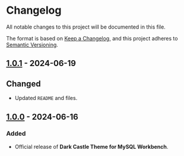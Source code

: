 # Changelog

All notable changes to this project will be documented in this file.

The format is based on [Keep a Changelog](https://keepachangelog.com/en/1.1.0/),
and this project adheres to [Semantic Versioning](https://semver.org/spec/v2.0.0.html).

## [1.0.1] - 2024-06-19

## Changed

- Updated `README` and files.

## [1.0.0] - 2024-06-16

### Added

- Official release of **Dark Castle Theme for MySQL Workbench**.

[1.0.1]: https://github.com/scottgriv/Dark-Castle-MySQL-Workbench/compare/v1.0.0...v1.0.1
[1.0.0]: https://github.com/scottgriv/Dark-Castle-MySQL-Workbench/releases/tag/v1.0.0
